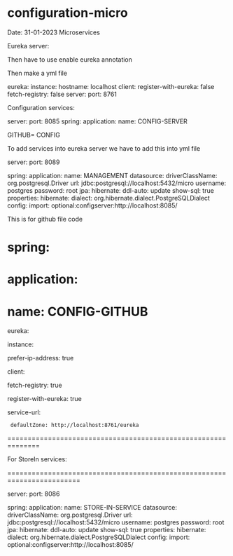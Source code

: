 # configuration-micro
Date: 31-01-2023 
Microservices 





















Eureka server: 

Then have to use enable eureka annotation 



Then make a yml file

eureka:
 instance:
   hostname: localhost
 client:
   register-with-eureka: false
   fetch-registry: false
server:
 port: 8761




Configuration services:


server:
 port: 8085
spring:
 application:
   name: CONFIG-SERVER
  







GITHUB= CONFIG



















To add services into eureka server we have to add this into yml file

server:
 port: 8089


spring:
 application:
   name: MANAGEMENT
 datasource:
   driverClassName: org.postgresql.Driver
   url: jdbc:postgresql://localhost:5432/micro
   username: postgres
   password: root
 jpa:
   hibernate:
     ddl-auto: update
   show-sql: true
   properties:
     hibernate:
       dialect: org.hibernate.dialect.PostgreSQLDialect
 config:
   import: optional:configserver:http://localhost:8085/














This is for github file code


# spring:




#   application:


#     name: CONFIG-GITHUB


eureka:


 instance:


   prefer-ip-address: true


 client:


   fetch-registry: true


   register-with-eureka: true


   service-url:


     defaultZone: http://localhost:8761/eureka





==============================================================

For StoreIn services:


========================================================================



server:
 port: 8086


spring:
 application:
   name: STORE-IN-SERVICE
 datasource:
   driverClassName: org.postgresql.Driver
   url: jdbc:postgresql://localhost:5432/micro
   username: postgres
   password: root
 jpa:
   hibernate:
     ddl-auto: update
   show-sql: true
   properties:
     hibernate:
       dialect: org.hibernate.dialect.PostgreSQLDialect
 config:
   import: optional:configserver:http://localhost:8085/ 





